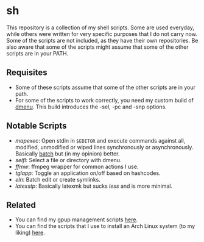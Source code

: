 # sh
This repository is a collection of my shell scripts. Some are used everyday, while others were written for very specific purposes that I do not carry now. Some of the scripts are not included, as they have their own repositories. Be also aware that some of the scripts might assume that some of the other scripts are in your PATH.

## Requisites
- Some of these scripts assume that some of the other scripts are in your path.
- For some of the scripts to work correctly, you need my custom build of [dmenu](https://github.com/XPhyro/dmenu-xphyro). This build introduces the -sel, -pc and -snp options.

## Notable Scripts
- *mapexec*: Open stdin in `$EDITOR` and execute commands against all, modified, unmodified or wiped lines synchronously or asynchronously. Basically [batch](https://github.com/alexherbo2/batch) but (in my opinion) better.
- *selfl*: Select a file or directory with dmenu.
- *ffmw*: ffmpeg wrapper for common actions I use.
- *tglapp*: Toggle an application on/off based on hashcodes.
- *eln*: Batch edit or create symlinks.
- *latexstp*: Basically latexmk but sucks *less* and is more minimal.

## Related
- You can find my gpup management scripts [here](https://github.com/XPhyro/gpupmanager).
- You can find the scripts that I use to install an Arch Linux system (to my liking) [here](https://github.com/XPhyro/archinstall).
